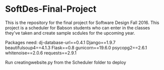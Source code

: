 # SoftDes-Final-Project

This is the repository for the final project for Software Design Fall 2016.
This project is a scheduler for Babson students who can enter in the classes they've taken and create sample scdules for the upcoming year.

Packages need:
dj-database-url==0.4.1
Django==1.9.7
beautifulsoup4==4.1.3
Flask==0.8
gunicorn==19.6.0
psycopg2==2.6.1
whitenoise==2.0.6
requests==2.9.1


Run creatingwebsite.py from the Scheduler folder to deploy
